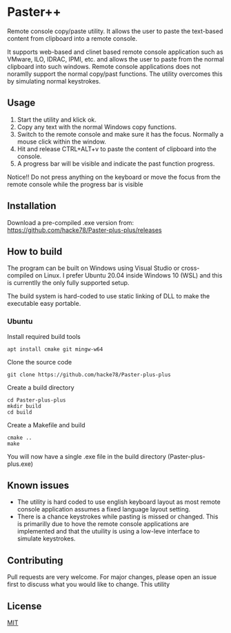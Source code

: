 # Paster++

Remote console copy/paste utility.
It allows the user to paste the text-based content from clipboard into a remote console.

It supports web-based and clinet based remote console application such as VMware, ILO, IDRAC, IPMI, etc. and allows the user to paste from the normal clipboard into such windows. Remote console applications does not noramlly support the normal copy/past functions. The utility overcomes this by simulating normal keystrokes.

## Usage

1. Start the utility and klick ok.
2. Copy any text with the normal Windows copy functions. 
3. Switch to the remote console and make sure it has the focus. Normally a mouse click within the window.
4. Hit and release CTRL+ALT+v to paste the content of clipboard into the console.
5. A progress bar will be visible and indicate the past function progress.

Notice!! Do not press anything on the keyboard or move the focus from the remote console while the progress bar is visible

## Installation

Download a pre-compiled .exe version from: https://github.com/hacke78/Paster-plus-plus/releases

## How to build

The program can be built on Windows using Visual Studio or cross-compiled on Linux. 
I prefer Ubuntu 20.04 inside Windows 10 (WSL) and this is currentlly the only fully supported setup.

The build system is hard-coded to use static linking of DLL to make the executable easy portable.

### Ubuntu
Install required build tools
```
apt install cmake git mingw-w64
```
Clone the source code
```
git clone https://github.com/hacke78/Paster-plus-plus
```
Create a build directory
```
cd Paster-plus-plus
mkdir build
cd build
```
Create a Makefile and build
```
cmake ..
make
```

You will now have a single .exe file in the build directory (Paster-plus-plus.exe)

## Known issues

- The utility is hard coded to use english keyboard layout as most remote console application assumes a fixed language layout setting.
- There is a chance keystrokes while pasting is missed or changed. This is primarilly due to hove the remote console applications are implemented and that the utuility is using a low-leve interface to simulate keystrokes.

## Contributing

Pull requests are very welcome. For major changes, please open an issue first to discuss what you would like to change.
This utility


## License
[MIT](https://choosealicense.com/licenses/mit/)
